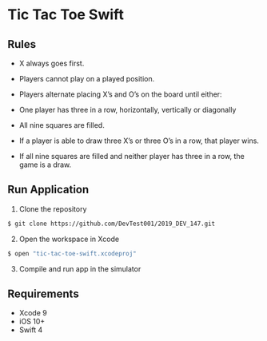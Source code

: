 # Tic Tac Toe Swift

## Rules

- X always goes first.

- Players cannot play on a played position.

- Players alternate placing X’s and O’s on the board until either:

- One player has three in a row, horizontally, vertically or diagonally

- All nine squares are filled.

- If a player is able to draw three X’s or three O’s in a row, that player wins.

- If all nine squares are filled and neither player has three in a row, the game is a draw.

## Run Application

1)  Clone the repository
```bash
$ git clone https://github.com/DevTest001/2019_DEV_147.git
```
2) Open the workspace in Xcode
```bash
$ open "tic-tac-toe-swift.xcodeproj"
```
3) Compile and run app in the simulator

## Requirements

* Xcode 9
* iOS 10+
* Swift 4

